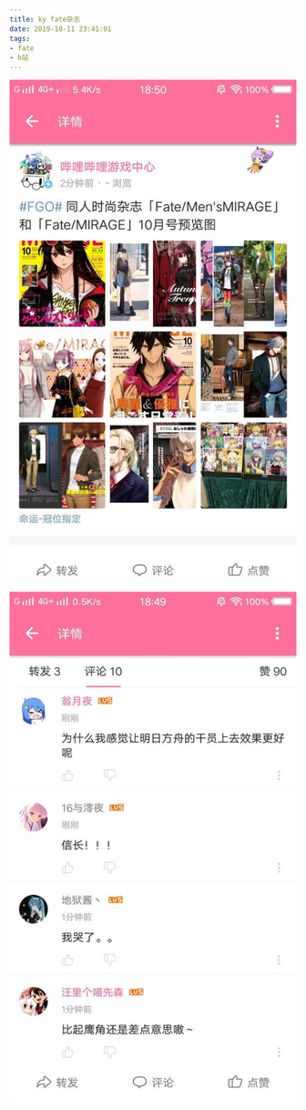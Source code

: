 ```yaml
---
title: ky fate杂志
date: 2019-10-11 23:41:01
tags:
- fate
- b站
---
```

![](2019-10-11-23-40/01.jpg)
![](2019-10-11-23-40/02.jpg)

